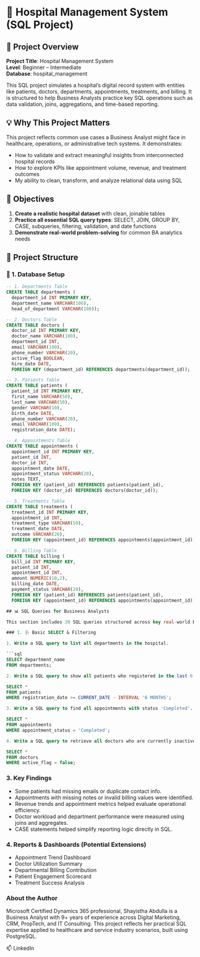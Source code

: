 # 🏥 Hospital Management System (SQL Project)

## 📌 Project Overview

**Project Title**: Hospital Management System  
**Level**: Beginner – Intermediate  
**Database**: hospital_management  

This SQL project simulates a hospital’s digital record system with entities like patients, doctors, departments, appointments, treatments, and billing. It is structured to help Business Analysts practice key SQL operations such as data validation, joins, aggregations, and time-based reporting.

## 💡 Why This Project Matters

This project reflects common use cases a Business Analyst might face in healthcare, operations, or administrative tech systems. It demonstrates:

- How to validate and extract meaningful insights from interconnected hospital records  
- How to explore KPIs like appointment volume, revenue, and treatment outcomes  
- My ability to clean, transform, and analyze relational data using SQL  

## 🎯 Objectives

1. **Create a realistic hospital dataset** with clean, joinable tables  
2. **Practice all essential SQL query types**: SELECT, JOIN, GROUP BY, CASE, subqueries, filtering, validation, and date functions  
3. **Demonstrate real-world problem-solving** for common BA analytics needs  

## 🧱 Project Structure

### 🔸 1. Database Setup

```sql
-- 1. Departments Table
CREATE TABLE departments (
  department_id INT PRIMARY KEY,
  department_name VARCHAR(100),
  head_of_department VARCHAR(100));

-- 2. Doctors Table
CREATE TABLE doctors (
  doctor_id INT PRIMARY KEY,
  doctor_name VARCHAR(100),
  department_id INT,
  email VARCHAR(100),
  phone_number VARCHAR(20),
  active_flag BOOLEAN,
  hire_date DATE,
  FOREIGN KEY (department_id) REFERENCES departments(department_id));

-- 3. Patients Table
CREATE TABLE patients (
  patient_id INT PRIMARY KEY,
  first_name VARCHAR(50),
  last_name VARCHAR(50),
  gender VARCHAR(10),
  birth_date DATE,
  phone_number VARCHAR(20),
  email VARCHAR(100),
  registration_date DATE);

-- 4. Appointments Table
CREATE TABLE appointments (
  appointment_id INT PRIMARY KEY,
  patient_id INT,
  doctor_id INT,
  appointment_date DATE,
  appointment_status VARCHAR(20),
  notes TEXT,
  FOREIGN KEY (patient_id) REFERENCES patients(patient_id),
  FOREIGN KEY (doctor_id) REFERENCES doctors(doctor_id));

-- 5. Treatments Table
CREATE TABLE treatments (
  treatment_id INT PRIMARY KEY,
  appointment_id INT,
  treatment_type VARCHAR(50),
  treatment_date DATE,
  outcome VARCHAR(20),
  FOREIGN KEY (appointment_id) REFERENCES appointments(appointment_id));

-- 6. Billing Table
CREATE TABLE billing (
  bill_id INT PRIMARY KEY,
  patient_id INT,
  appointment_id INT,
  amount NUMERIC(10,2),
  billing_date DATE,
  payment_status VARCHAR(20),
  FOREIGN KEY (patient_id) REFERENCES patients(patient_id),
  FOREIGN KEY (appointment_id) REFERENCES appointments(appointment_id));

## 📊 SQL Queries for Business Analysts

This section includes 30 SQL queries structured across key real-world Business Analyst use cases using the hospital management database.

### 1. 🩺 Basic SELECT & Filtering

1. Write a SQL query to list all departments in the hospital.

```sql
SELECT department_name
FROM departments;

2. Write a SQL query to show all patients who registered in the last 6 months

SELECT *
FROM patients
WHERE registration_date >= CURRENT_DATE - INTERVAL '6 MONTHS';

3. Write a SQL query to find all appointments with status 'Completed'.

SELECT *
FROM appointments
WHERE appointment_status = 'Completed';

4. Write a SQL query to retrieve all doctors who are currently inactive.

SELECT *
FROM doctors
WHERE active_flag = false;
```



### 3. Key Findings
- Some patients had missing emails or duplicate contact info.
- Appointments with missing notes or invalid billing values were identified.
- Revenue trends and appointment metrics helped evaluate operational efficiency.
- Doctor workload and department performance were measured using joins and aggregates.
- CASE statements helped simplify reporting logic directly in SQL.

### 4. Reports & Dashboards (Potential Extensions)
- Appointment Trend Dashboard
- Doctor Utilization Summary
- Departmental Billing Contribution
- Patient Engagement Scorecard
- Treatment Success Analysis


### About the Author
Microsoft Certified Dynamics 365 professional, Shayistha Abdulla is a Business Analyst with 9+ years of experience across Digital Marketing, CRM, PropTech, and IT Consulting. This project reflects her practical SQL expertise applied to healthcare and service industry scenarios, built using PostgreSQL.

📫 LinkedIn

